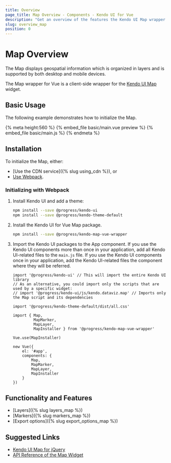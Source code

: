 ```yaml
---
title: Overview
page_title: Map Overview - Components - Kendo UI for Vue
description: "Get an overview of the features the Kendo UI Map wrapper for Vue delivers and use the component in Vue projects."
slug: overview_map
position: 0
---
```


<div><WrapperBanner></WrapperBanner></div>

# Map Overview

The Map displays geospatial information which is organized in layers and is supported by both desktop and mobile devices.

The Map wrapper for Vue is a client-side wrapper for the [Kendo UI Map](https://docs.telerik.com/kendo-ui/api/javascript/dataviz/ui/map) widget.

<div data-component="StartFreeTrialSection"></div>

## Basic Usage

The following example demonstrates how to initialize the Map.

{% meta height:560 %}
{% embed_file basic/main.vue preview %}
{% embed_file basic/main.js %}
{% endmeta %}

## Installation

To initialize the Map, either:

* [Use the CDN service]({% slug using_cdn %}), or
* [Use Webpack](#toc-initializing-with-webpack).

### Initializing with Webpack

1. Install Kendo UI and add a theme:

    ```sh
    npm install --save @progress/kendo-ui
    npm install --save @progress/kendo-theme-default
    ```

1. Install the Kendo UI for Vue Map package.

  	```sh
  	npm install --save @progress/kendo-map-vue-wrapper
  	```

1. Import the Kendo UI packages to the App component. If you use the Kendo UI components more than once in your application, add all Kendo UI-related files to the `main.js` file. If you use the Kendo UI components once in your application, add the Kendo UI-related files the component where they will be referred.

    ```js-no-run
    import '@progress/kendo-ui' // This will import the entire Kendo UI library
    // As an alternative, you could import only the scripts that are used by a specific widget:
    // import '@progress/kendo-ui/js/kendo.dataviz.map' // Imports only the Map script and its dependencies

    import '@progress/kendo-theme-default/dist/all.css'

    import { Map,
             MapMarker,
             MapLayer,
             MapInstaller } from '@progress/kendo-map-vue-wrapper'

    Vue.use(MapInstaller)

    new Vue({
        el: '#app',
        components: {
            Map,
            MapMarker,
            MapLayer,
            MapInstaller
        }
    })
    ```

## Functionality and Features

* [Layers]({% slug layers_map %})
* [Markers]({% slug markers_map %})
* [Export options]({% slug export_options_map %})

## Suggested Links

* [Kendo UI Map for jQuery](https://docs.telerik.com/kendo-ui/controls/diagrams-and-maps/map/overview)
* [API Reference of the Map Widget](https://docs.telerik.com/kendo-ui/api/javascript/dataviz/ui/map)
